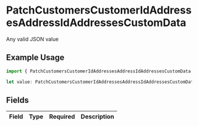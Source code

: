 # PatchCustomersCustomerIdAddressesAddressIdAddressesCustomData

Any valid JSON value

## Example Usage

```typescript
import { PatchCustomersCustomerIdAddressesAddressIdAddressesCustomData } from "jani-payments/models/operations";

let value: PatchCustomersCustomerIdAddressesAddressIdAddressesCustomData = {};
```

## Fields

| Field       | Type        | Required    | Description |
| ----------- | ----------- | ----------- | ----------- |